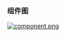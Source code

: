 ### 组件图

[![component.png](https://i.postimg.cc/Bb20V4xk/component.png)](https://postimg.cc/QKNwBLYJ)